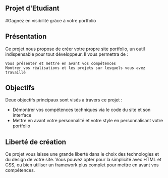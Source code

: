 ## Projet d'Etudiant

#Gagnez en visibilité grâce à votre portfolio

## Présentation

Ce projet nous propose de créer votre propre site portfolio, un outil indispensable pour tout développeur. Il vous permettra de :

    Vous présenter et mettre en avant vos compétences
    Montrer vos réalisations et les projets sur lesquels vous avez travaillé

## Objectifs

Deux objectifs principaux sont visés à travers ce projet :

   - Démontrer vos compétences techniques via le code du site et son interface
   - Mettre en avant votre personnalité et votre style en personnalisant votre portfolio

## Liberté de création

Ce projet vous laisse une grande liberté dans le choix des technologies et du design de votre site. Vous pouvez opter pour la simplicité avec HTML et CSS, ou bien utiliser un framework plus complet pour mettre en avant vos compétences.
